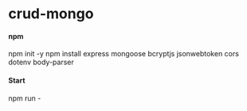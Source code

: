 # crud-mongo

#### npm
  npm init -y
  npm install express mongoose bcryptjs jsonwebtoken cors dotenv body-parser

#### Start
  npm run -
